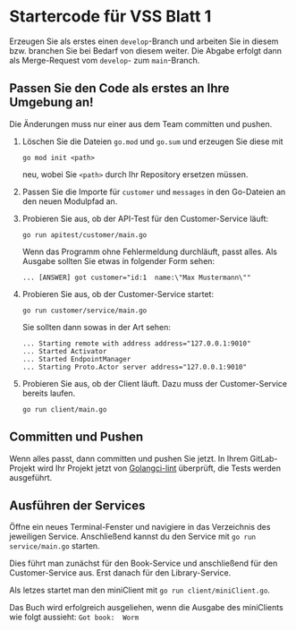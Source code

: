 # Startercode für VSS Blatt 1

Erzeugen Sie als erstes einen `develop`-Branch und arbeiten Sie in diesem bzw.
branchen Sie bei Bedarf von diesem weiter. Die Abgabe erfolgt dann als Merge-Request
vom `develop`- zum `main`-Branch.

## Passen Sie den Code als erstes an Ihre Umgebung an!

Die Änderungen muss nur einer aus dem Team committen und pushen.

1.  Löschen Sie die Dateien `go.mod` und `go.sum` und erzeugen Sie diese mit

    ```
    go mod init <path>
    ```

    neu, wobei Sie `<path>` durch Ihr Repository ersetzen müssen.

2.  Passen Sie die Importe für `customer` und `messages` in den Go-Dateien an
    den neuen Modulpfad an.

3.  Probieren Sie aus, ob der API-Test für den Customer-Service läuft:

    ```
    go run apitest/customer/main.go
    ```

    Wenn das Programm ohne Fehlermeldung durchläuft, passt alles. Als Ausgabe sollten
    Sie etwas in folgender Form sehen:

    ```
    ... [ANSWER] got customer="id:1  name:\"Max Mustermann\""
    ```

4.  Probieren Sie aus, ob der Customer-Service startet:

    ```
    go run customer/service/main.go
    ```

    Sie sollten dann sowas in der Art sehen:

    ```
    ... Starting remote with address address="127.0.0.1:9010"
    ... Started Activator
    ... Started EndpointManager
    ... Starting Proto.Actor server address="127.0.0.1:9010"
    ```

5.  Probieren Sie aus, ob der Client läuft. Dazu muss der Customer-Service
    bereits laufen.

    ```
    go run client/main.go
    ```

## Committen und Pushen

Wenn alles passt, dann committen und pushen Sie jetzt. In Ihrem GitLab-Projekt
wird Ihr Projekt jetzt von [Golangci-lint](https://github.com/golangci/golangci-lint)
überprüft, die Tests werden ausgeführt.

## Ausführen der Services

Öffne ein neues Terminal-Fenster und navigiere in das Verzeichnis des jeweiligen Service.
Anschließend kannst du den Service mit `go run service/main.go` starten.

Dies führt man zunächst für den Book-Service und anschließend für den Customer-Service aus.
Erst danach für den Library-Service.

Als letzes startet man den miniClient mit `go run client/miniClient.go`.

Das Buch wird erfolgreich ausgeliehen, wenn die Ausgabe des miniClients wie folgt aussieht:
`Got book:  Worm`
